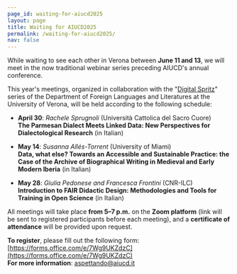 ```yaml
---
page_id: waiting-for-aiucd2025
layout: page
title: Waiting for AIUCD2025
permalink: /waiting-for-aiucd2025/
nav: false
---
```


While waiting to see each other in Verona between **June 11 and 13**, we will meet in the now traditional webinar series preceding AIUCD's annual conference.

This year's meetings, organized in collaboration with the "[Digital Spritz](https://daih.eu/events/2025.03_digitalspritz/)" series of the Department of Foreign Languages and Literatures at the University of Verona, will be held according to the following schedule:

- **April 30**: *Rachele Sprugnoli* (Università Cattolica del Sacro Cuore)  
  **The Parmesan Dialect Meets Linked Data: New Perspectives for Dialectological Research** (in Italian)

- **May 14**: *Susanna Allés-Torrent* (University of Miami)  
  **Data, what else? Towards an Accessible and Sustainable Practice: the Case of the Archive of Biographical Writing in Medieval and Early Modern Iberia** (in Italian)

- **May 28**: *Giulia Pedonese and Francesca Frontini* (CNR-ILC)  
  **Introduction to FAIR Didactic Design: Methodologies and Tools for Training in Open Science** (in Italian)

All meetings will take place **from 5–7 p.m.** on the **Zoom platform** (link will be sent to registered participants before each meeting), and a **certificate of attendance** will be provided upon request.

**To register**, please fill out the following form: [https://forms.office.com/e/7Wg9UKZdzC](https://forms.office.com/e/7Wg9UKZdzC)  
**For more information**: [aspettando@aiucd.it](mailto:aspettando@aiucd.it)